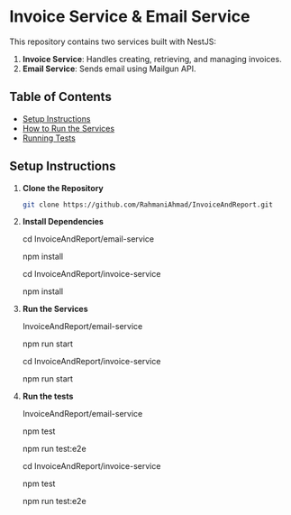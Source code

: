 # Invoice Service & Email Service

This repository contains two services built with NestJS:

1. **Invoice Service**: Handles creating, retrieving, and managing invoices.
2. **Email Service**: Sends email using Mailgun API.

## Table of Contents

- [Setup Instructions](#setup-instructions)
- [How to Run the Services](#how-to-run-the-services)
- [Running Tests](#running-tests)

## Setup Instructions

1. **Clone the Repository**

   ```bash
   git clone https://github.com/RahmaniAhmad/InvoiceAndReport.git

   ```

2. **Install Dependencies**

   cd InvoiceAndReport/email-service

   npm install

   cd InvoiceAndReport/invoice-service

   npm install

3. **Run the Services**

   InvoiceAndReport/email-service

   npm run start

   cd InvoiceAndReport/invoice-service

   npm run start

4. **Run the tests**

   InvoiceAndReport/email-service

   npm test

   npm run test:e2e

   cd InvoiceAndReport/invoice-service

   npm test

   npm run test:e2e
